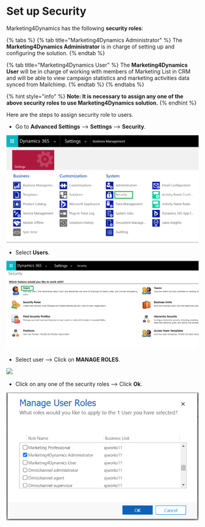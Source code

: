# Set up Security

Marketing4Dynamics has the following **security roles**:

{% tabs %}
{% tab title="Marketing4Dynamics Administrator" %}
The **Marketing4Dynamics Administrator** is in charge of setting up and configuring the solution.
{% endtab %}

{% tab title="Marketing4Dynamics User" %}
The **Marketing4Dynamics User** will be in charge of working with members of Marketing List in CRM and will be able to view campaign statistics and marketing activities data synced from Mailchimp.
{% endtab %}
{% endtabs %}

{% hint style="info" %}
**Note: It is necessary to assign any one of the above security roles to use Marketing4Dynamics solution.**
{% endhint %}

Here are the steps to assign security role to users.

* Go to **Advanced Settings** --> **Settings** --> **Security**.

![](<../../.gitbook/assets/11 (6).png>)

* Select **Users**.

![](<../../.gitbook/assets/12 (1).png>)

* Select user --> Click on **MANAGE ROLES**.

![](<../../.gitbook/assets/Security Roles\_1 (1).png>)

* Click on any one of the security roles --> Click **Ok**.

![](<../../.gitbook/assets/Security Roles.png>)
